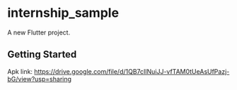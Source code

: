# internship_sample

A new Flutter project.

## Getting Started

Apk link: https://drive.google.com/file/d/1QB7cIlNuiJJ-vfTAM0tUeAsUfPazj-bG/view?usp=sharing
